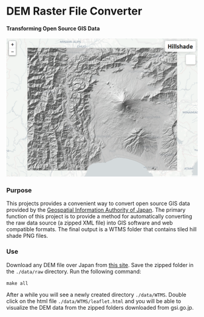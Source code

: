 # DEM Raster File Converter
#### Transforming Open Source GIS Data

[![](./docs/hillshade.PNG)](https://danielhoshizaki.com/DEM-hillshade/)

### Purpose
This projects provides a convenient way to convert open source GIS data provided by the [Geospatial Information Authority of Japan](https://fgd.gsi.go.jp/download/menu.php). The primary function of this project is to provide a method for automatically converting the raw data source (a zipped XML file) into GIS software and web compatible formats. The final output is a WTMS folder that contains tiled hill shade PNG files.

### Use
Download any DEM file over Japan from [this site](https://fgd.gsi.go.jp/download/mapGis.php?tab=dem). Save the zipped folder in the `./data/raw` directory. Run the following command:

```
make all
```

After a while you will see a newly created directory `./data/WTMS`. Double click on the html file `./data/WTMS/leaflet.html` and you will be able to visualize the DEM data from the zipped folders downloaded from gsi.go.jp.
